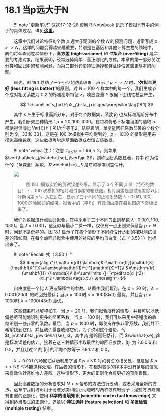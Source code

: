 # 18.1 当p远大于N

<style>p{text-indent:2em;2}</style>

!!! note "更新笔记"
    @2017-12-28 使用 R Notwbook 记录了模拟本节中的例子的具体过程，详见[**这里**](../notes/HighDim/sim18_1/index.html)。

这章中我们讨论特征的个数 $p$ 远大于观测的个数 $N$ 的预测问题，通常写成 $p >> N$。这样的问题变得越来越重要，特别是在基因和其他计算生物的领域中。我们将会看到这种情形下，**高方差 (high variance)** 和 **过拟合 (overfitting)** 是主要的考虑对象。结果表明，经常选择简单、高正则化的方式。本章的第一部分关注分类和回归中的预测问题，而第二部分讨论特征选择和特征评估这些更基本的问题。

首先，图 18.1 总结了一个小型的仿真结果，展示了 $p >> N$ 时，“**欠拟合更好 (less fitting is better)**”的原则。对 $N=100$ 个样本中的每一个，我们生成 $p$ 个成对相关系数为 $0.2$ 的标准高斯特征 $X$。响应变量 $Y$ 根据下面线性模型产生，

$$
Y=\sum\limits_{j=1}^pX_j\beta_j+\sigma\varepsilon\tag{18.1}
$$

其中 $\varepsilon$ 产生于标准高斯分布。对于每个数据集，系数 $\beta_j$ 也从标准高斯分布中产生。我们研究三种情形：$p=20,100,1000$。在每种情形下标准误差的选取 $\sigma$ 都使得信噪比 $\mathrm{Var}[\mathbb{E}(Y\mid X)]/\sigma^2$ 等于$2$。结果表明，单变量回归系数显著的个数分别为 9，33 和 331，这是在 100 次模拟中平均得到的。$p=1000$ 的情形是用来模拟高维数据，这些数据可能是基因数据或者蛋白质数据。

!!! note "weiya 注："
    注意 $z_{0.975} = 1.96 \approx 2$，则如果 $\vert\hat\beta_j/\widehat{se}_j\vert\ge 2$，则称回归系数显著，其中 $\hat\beta_j$ 为估计的（单变量）系数，$\widehat{se}_j$ 是它的标准误差估计。

![](../img/18/fig18.1.png)

> 图 18.1. 模拟实验的测试误差结果。显示了 3 个不同 $p$ 值（特征的数目）下，100 次模拟的相对测试误差的箱线图。相对误差是测试误差除以贝叶斯误差 $\sigma^2$。从左到右，显示了三个不同的正则化参数 $\lambda:0.001,100,1000$ 的岭回归的结果。拟合中的（平均）有效自由度在每张图的下面标出来了。

我们对数据进行岭回归拟合，其中采用了三个不同的正则参数 $\lambda:0.001,100,1000$。当 $\lambda=0.001$，这近似与最小二乘一样，仅仅有一点正则来保证当 $p > N$ 时，问题不是奇异的。图 18.1 显示了在每个情形下不同的估计达到的相对测试误差的箱线图。在每个岭回归拟合中使用的对应的平均自由度（式（ 3.50 ））也标出来了。

!!! note "Recall: 式（ 3.50 ）"
    $$
    \begin{align*}
    \mathrm{df}(\lambda)&=\mathrm{tr}[\mathbf{X}(\mathbf{X^TX}+\lambda\mathbf{I})^{-1}\mathbf{X}^T]\\
    &=\mathrm{tr}(\mathbf{H}_{\lambda})\\
    &=\sum\limits_{j=1}^p\dfrac{d_j^2}{d_j^2+\lambda}\tag{3.50}
    \end{align*}
    $$

自由度是一个比 $\lambda$ 更有解释性的参数。从图中我们看到，在 $p=20$ 时，$\lambda=0.001$(20df) 的岭回归最优；当 $p=100$ 时 $\lambda=100$(35df) 最优，并且当 $p=1000$时 $\lambda=1000$(43df) 最优。

这些结果可以解释如下。当 $p=20$ 时，我们拟合所有的情形，并且可以以低偏差尽可能地识别更多的显著系数。当 $p=100$ 时，我们可以采用中等程度的收缩识别一些非零的系数。最后，当 $p=1000$ 时，即使有许多非零系数，我们并不希望找到它们，并且我们需要收缩它们。为了说明这个结论，令 $t_j=\hat\beta_j/\widehat{se}_j$，其中 $\hat\beta_j$ 是岭回归估计，而 $\widehat{se}_j$ 是标准误差的估计。接着在这三种情形中取最优的岭回归参数，$\vert t_j\vert$ 为 2.0,0.6 和 0.2，并且超过 2 的 $\vert t_j\vert$ 的平均个数等于 9.8,1.2 和 0.0。

$\lambda=0.001$ 的岭回归成功利用了当 $ p < N$ 时的特征的相关性，但是当 $ p > > N$ 时不能这样处理。在后者的情形下，在相对较少的样本中没有足够的信息来有效估计高维协方差阵。这种情形下，更大的正则化会有更好的预测表现。

因此高维数据的分析要求对 $N > p$ 情形的方法进行改动，或者采用全新的方法。这章中我们讨论用于高维分类和回归问题时的两种方式的例子；这些方法趋向有更重的正则化，使用 **科学的语境知识 (scientific contextual knowledge)** 来得到适当形式的正则化。这章以 **特征选择 (feature selection)** 和 **多重检验 (multiple testing)** 结束。
